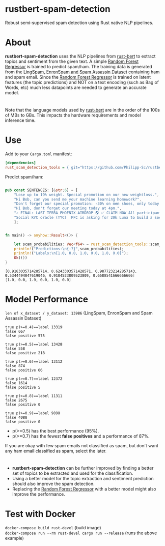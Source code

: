 # rustbert-spam-detection
Robust semi-supervised spam detection using Rust native NLP pipelines.
# About
**rustbert-spam-detection** uses the NLP pipelines from [rust-bert](https://github.com/guillaume-be/rust-bert) to extract topics and sentiment from the given text. A simple [Random Forest Regressor](https://docs.rs/smartcore/latest/smartcore/ensemble/random_forest_regressor/index.html) is trained to predict spam/ham. The training data is generated from the [LingSpam, EnronSpam and Spam Assassin Dataset](https://www.kaggle.com/datasets/nitishabharathi/email-spam-dataset) containing ham and spam email. Since the [Random Forest Regressor](https://docs.rs/smartcore/latest/smartcore/ensemble/random_forest_regressor/index.html) is trained on latent features (the topic predictions) and NOT on a text encoding (such as Bag of Words, etc) much less datapoints are needed to generate an accurate model.
#
Note that the language models used by [rust-bert](https://github.com/guillaume-be/rust-bert) are in the order of the 100s of MBs to GBs. This impacts the hardware requirements and model inference time.


# Use

Add to your `Cargo.toml` manifest:

```ini
[dependencies]
rust_scam_detection_tools = { git="https://github.com/Philipp-Sc/rustbert-spam-detection.git" }
``` 
Predict spam/ham:
```rust

pub const SENTENCES: [&str;6] = [
    "Lose up to 19% weight. Special promotion on our new weightloss.",
    "Hi Bob, can you send me your machine learning homework?",
    "Don't forget our special promotion: -30% on men shoes, only today!",
    "Hi Bob, don't forget our meeting today at 4pm.",
    "⚠️ FINAL: LAST TERRA PHOENIX AIRDROP 🌎 ✅ CLAIM NOW All participants in this vote will receive a reward..",
    "Social KYC oracle (TYC)  PFC is asking for 20k Luna to build a social KYC protocol.."
    ];


fn main() -> anyhow::Result<()> {

    let scam_probabilities: Vec<f64> = rust_scam_detection_tools::scam_probabilities(&SENTENCES)?;
    println!("Predictions:\n{:?}",scam_probabilities);
    println!("Labels:\n[1.0, 0.0, 1.0, 0.0, 1.0, 0.0]");
    Ok(())
}

```
```
[0.9183035714285714, 0.6243303571428571, 0.9877232142857143, 0.5344494047619046, 0.9184523809523809, 0.6588541666666666]
[1.0, 0.0, 1.0, 0.0, 1.0, 0.0]
```
# Model Performance
```len of x_dataset / y_dataset: 13986``` (LingSpam, EnronSpam and Spam Assassin Dataset)
``` 
true p(>=0.4)==label 13319
false 667
false positive 575

true p(>=0.5)==label 13428
false 558
false positive 218

true p(>=0.6)==label 13112
false 874
false positive 66

true p(>=0.7)==label 12372
false 1614
false positive 5

true p(>=0.8)==label 11311
false 2675
false positive 0

true p(>=0.9)==label 9898
false 4088
false positive 0
```
- p(>=0.5) has the best performance (95%).
- p(>=0.7) has the fewest **false positives** and a performance of 87%.

If you are okay with few spam emails not classified as spam, but don't want any ham email classified as spam, select the later.

# 
- **rustbert-spam-detection** can be further improved by finding a better set of topics to be extracted and used for the classification. 
- Using a better model for the topic extraction and sentiment prediction should also improve the spam detection.
- Replacing the [Random Forest Regressor](https://docs.rs/smartcore/latest/smartcore/ensemble/random_forest_regressor/index.html) with a better model might also improve the performance. 

# Test with Docker
```docker-compose build rust-devel``` (build image)   
```docker-compose run --rm rust-devel cargo run --release``` (runs the above example)

